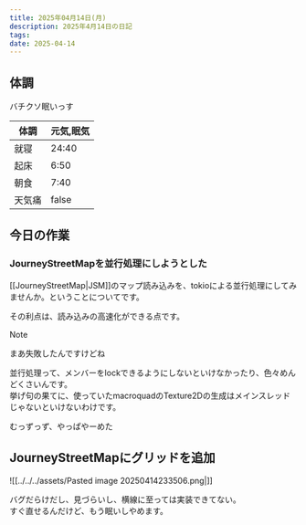 ```yaml
---
title: 2025年04月14日(月)
description: 2025年4月14日の日記
tags: 
date: 2025-04-14
---
```

## 体調
バチクソ眠いっす

| 体調  | 元気,眠気 |
| --- | ----- |
| 就寝  | 24:40 |
| 起床  | 6:50  |
| 朝食  | 7:40  |
| 天気痛 | false |

## 今日の作業
### JourneyStreetMapを並行処理にしようとした
[[JourneyStreetMap|JSM]]のマップ読み込みを、tokioによる並行処理にしてみませんか。ということについてです。

その利点は、読み込みの高速化ができる点です。

> [!NOTE]
> まあ失敗したんですけどね

並行処理って、メンバーをlockできるようにしないといけなかったり、色々めんどくさいんです。  
挙げ句の果てに、使っていたmacroquadのTexture2Dの生成はメインスレッドじゃないといけないわけです。

むっずっず、やっぱやーめた

## JourneyStreetMapにグリッドを追加
![[../../../assets/Pasted image 20250414233506.png|]]

バグだらけだし、見づらいし、横線に至っては実装できてない。  
すぐ直せるんだけど、もう眠いしやめます。